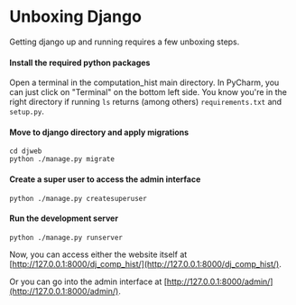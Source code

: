 # Unboxing Django

Getting django up and running requires a few unboxing steps.


#### Install the required python packages
Open a terminal in the computation_hist main directory. In PyCharm, you can just click on "Terminal" 
on the bottom left side. 
You know you're in the right directory if running `ls` returns (among others) `requirements.txt` and 
`setup.py`.

#### Move to django directory and apply migrations
```
cd djweb
python ./manage.py migrate
```

#### Create a super user to access the admin interface
```
python ./manage.py createsuperuser
```

#### Run the development server
```
python ./manage.py runserver
```

Now, you can access either the website itself at [http://127.0.0.1:8000/dj_comp_hist/](http://127.0.0.1:8000/dj_comp_hist/).

Or you can go into the admin interface at [http://127.0.0.1:8000/admin/](http://127.0.0.1:8000/admin/).